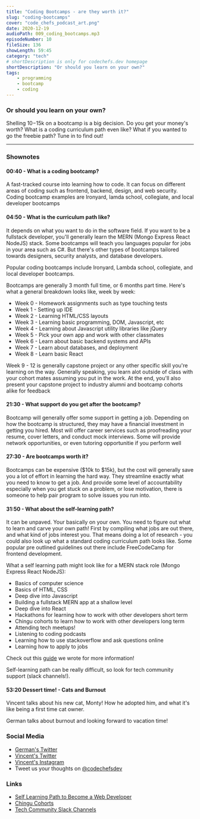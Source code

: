 ```yaml
---
title: "Coding Bootcamps - are they worth it?"
slug: "coding-bootcamps"
cover: "code_chefs_podcast_art.png"
date: 2020-12-19
audioPath: 009_coding_bootcamps.mp3
episodeNumber: 10
fileSize: 136
showLength: 59:45
category: "tech"
# shortDescription is only for codechefs.dev homepage
shortDescription: "Or should you learn on your own?"
tags:
    - programming
    - bootcamp
    - coding
---
```


### Or should you learn on your own?

Shelling $10-$15k on a bootcamp is a big decision. Do you get your money's worth? What is a coding curriculum path even like? What if you wanted to go the freebie path? Tune in to find out!

<hr>

### Shownotes

#### 00:40 - What is a coding bootcamp?

A fast-tracked course into learning how to code. It can focus on different areas of coding such as frontend, backend, design, and web security. Coding bootcamp examples are Ironyard, lamda school, collegiate, and local developer bootcamps

#### 04:50 - What is the curriculum path like?

It depends on what you want to do in the software field. If you want to be a fullstack developer, you'll generally learn the MERN (Mongo Express React NodeJS) stack. Some bootcamps will teach you languages popular for jobs in your area such as C#. But there's other types of bootcamps tailored towards designers, security analysts, and database developers. 

Popular coding bootcamps include Ironyard, Lambda school, collegiate, and local developer bootcamps. 

Bootcamps are generally 3 month full time, or 6 months part time. Here's what a general breakdown looks like, week by week:

- Week 0 - Homework assignments such as type touching tests
- Week 1 - Setting up IDE
- Week 2 - Learning HTML/CSS layouts
- Week 3 - Learning basic programming, DOM, Javascript, etc
- Week 4 - Learning about Javascript utility libraries like jQuery
- Week 5 - Pick your own app and work with other classmates
- Week 6 - Learn about basic backend systems and APIs
- Week 7 - Learn about databases, and deployment
- Week 8 - Learn basic React

Week 9 - 12 is generally capstone project or any other specific skill you're learning on the way. Generally speaking, you learn alot outside of class with your cohort mates assuming you put in the work. At the end, you'll also present your capstone project to industry alumni and bootcamp cohorts alike for feedback

#### 21:30 - What support do you get after the bootcamp?

Bootcamp will generally offer some support in getting a job. Depending on how the bootcamp is structured, they may have a financial investment in getting you hired. Most will offer career services such as proofreading your resume, cover letters, and conduct mock interviews. Some will provide network opportunities, or even tutoring opportunitie if you perform well

#### 27:30 - Are bootcamps worth it?

Bootcamps can be expensive ($10k to $15k), but the cost will generally save you a lot of effort in learning the hard way. They streamline exactly what you need to know to get a job. And provide some level of accountability especially when you get stuck on a problem, or lose motivation, there is someone to help pair program to solve issues you run into.

#### 31:50 - What about the self-learning path?

It can be unpaved. Your basically on your own. You need to figure out what to learn and carve your own path! First by compiling what jobs are out there, and what kind of jobs interest you. That means doing a lot of research - you could also look up what a standard coding curriculum path looks like. Some popular pre outlined guidelines out there include FreeCodeCamp for frontend development.

What a self learning path might look like for a MERN stack role (Mongo Express React NodeJS):

- Basics of computer science
- Basics of HTML, CSS
- Deep dive into Javascript
- Building a fullstack MERN app at a shallow level
- Deep dive into React
- Hackathons for learning how to work with other developers short term
- Chingu cohorts to learn how to work with other developers long term
- Attending tech meetups!
- Listening to coding podcasts
- Learning how to use stackoverflow and ask questions online
- Learning how to apply to jobs

Check out this [guide](https://dev.to/vincentntang/recommended-learning-path-for-a-self-taught-web-developer-react-nodejs-3b53) we wrote for more information!

Self-learning path can be really difficult, so look for tech community support (slack channels!).

#### 53:20 Dessert time! - Cats and Burnout

Vincent talks about his new cat, Monty! How he adopted him, and what it's like being a first time cat owner.

German talks about burnout and looking forward to vacation time!

### Social Media

- [German's Twitter](https://twitter.com/germangamgon)
- [Vincent's Twitter](https://twitter.com/vincentntang)
- [Vincent's Instagram](https://instagram.com/vincentntang)
- Tweet us your thoughts on [@codechefsdev](https://twitter.com/codechefsdev)

### Links

- [Self Learning Path to Become a Web Developer](https://dev.to/vincentntang/recommended-learning-path-for-a-self-taught-web-developer-react-nodejs-3b53)
- [Chingu Cohorts](https://chingu.io/)
- [Tech Community Slack Channels](https://github.com/ladyleet/tech-community-slacks)